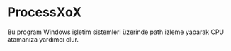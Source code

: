# ProcessXoX

Bu program Windows işletim sistemleri üzerinde path izleme yaparak CPU atamanıza yardımcı olur.

